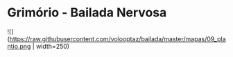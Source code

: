# Grimório - Bailada Nervosa 

![](https://raw.githubusercontent.com/volooptaz/bailada/master/mapas/09_plantio.png | width=250)
